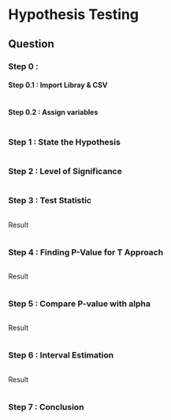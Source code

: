 # Hypothesis Testing

## Question

### Step 0 :
#### Step 0.1 : Import Libray & CSV
```

```
#### Step 0.2 : Assign variables
```

```

### Step 1 : State the Hypothesis
```

```
### Step 2 : Level of Significance
```

```

### Step 3 : Test Statistic
```
```
Result
```

```

### Step 4 : Finding P-Value for T Approach
```

```
Result
```

```

### Step 5 : Compare P-value with alpha 
```

```
Result
```

```

### Step 6 : Interval Estimation
```

```
Result
```

```

### Step 7 : Conclusion
